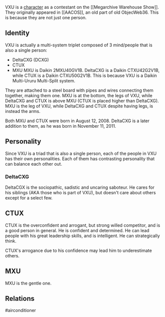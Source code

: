 VXU is a [character](Characters) as a contestant on the [[Megarchive Warehouse Show]]. They originally appeared in [[AACOS]], an old part of old ObjecWeb36. This is because they are not just one person.

## Identity

VXU is actually a multi-system triplet composed of 3 mind/people that is also a single person:
- DeltaCXG (DCXG)
- CTUX
- MXU
MXU is Daikin 2MXU40GV1B. DeltaCXG is a Daikin CTXU42G2V1B, while CTUX is a Daikin CTXU50G2V1B. This is because VXU is a Daikin Multi-Ururu Multi-Split system.

They are attached to a steel board with pipes and wires connecting them together, making them one. MXU is at the bottom, the legs of VXU, while DeltaCXG and CTUX is above MXU (CTUX is placed higher than DeltaCXG). MXU is the leg of VXU, while DeltaCXG and CTUX despite having legs, is instead the arms.

Both MXU and CTUX were born in August 12, 2008. DeltaCXG is a later addition to them, as he was born in November 11, 2011.

## Personality

Since VXU is a triad that is also a single person, each of the people in VXU has their own personalities. Each of them has contrasting personality that can balance each other out.

### DeltaCXG

DeltaCGX is the sociopathic, sadistic and uncaring saboteur. He cares for his siblings (AKA those who is part of VXU), but doesn't care about others except for a select few.
## CTUX

CTUX is the overconfident and arrogant, but strong willed competitor, and is a good person in general. He is confident and determined. He can lead people with his great leadership skills, and is intelligent. He can strategically think.

CTUX's arrogance due to his confidence may lead him to underestimate others.

## MXU

MXU is the gentle one.

## Relations



#airconditioner